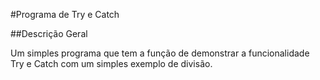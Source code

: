 #Programa de Try e Catch


##Descrição Geral

Um simples programa que tem a função de demonstrar a funcionalidade Try e Catch com um simples exemplo de divisão.
